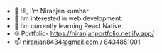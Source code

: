 - 👋 Hi, I’m Niranjan kumhar
- 👀 I’m interested in web development.
- 🌱 I’m currently learning React Native.
- 🌐 Portfolio- https://niranjanportfolio.netlify.app/
- 📫 niranjan8434@gmail.com / 8434851001

<!---
Niranjan8434/Niranjan8434 is a ✨ special ✨ repository because its `README.md` (this file) appears on your GitHub profile.
You can click the Preview link to take a look at your changes.
--->
